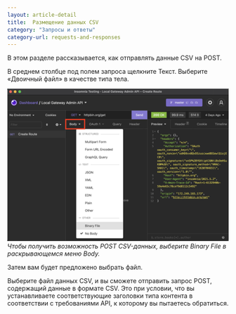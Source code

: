 ```yaml
---
layout: article-detail
title:  Размещение данных CSV
category: "Запросы и ответы"
category-url: requests-and-responses
---
```


В этом разделе рассказывается, как отправлять данные CSV на POST.

В среднем столбце под полем запроса щелкните Текст. Выберите «Двоичный файл» в качестве типа тела.

![Измените тип тела на двоичный файл в раскрывающемся меню тела под полем запроса.](/assets/images/binary-file-option.png)
_Чтобы получить возможность POST CSV-данных, выберите Binary File в раскрывающемся меню Body._

Затем вам будет предложено выбрать файл.

Выберите файл данных CSV, и вы сможете отправить запрос POST, содержащий данные в формате CSV. Это при условии, что вы устанавливаете соответствующие заголовки типа контента в соответствии с требованиями API, к которому вы пытаетесь обратиться.
